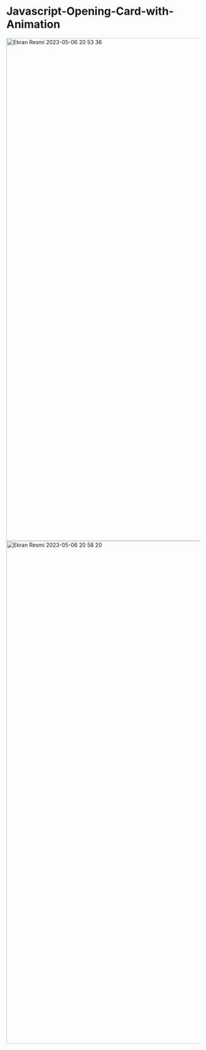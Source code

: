 # Javascript-Opening-Card-with-Animation

<img width="1311" alt="Ekran Resmi 2023-05-06 20 53 36" src="https://user-images.githubusercontent.com/105978929/236640060-91e83346-4662-45a9-b830-a4a3aaa88406.png">

<img width="1311" alt="Ekran Resmi 2023-05-06 20 58 20" src="https://user-images.githubusercontent.com/105978929/236640077-6cd9cb9c-3bef-413a-942b-dbde01b29086.png">
